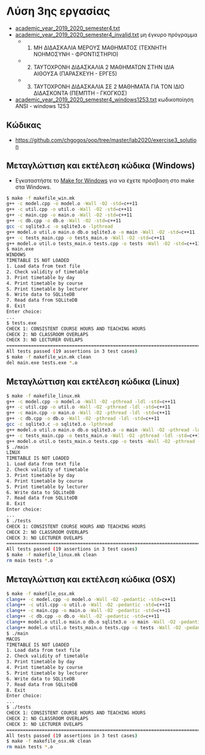 # Λύση 3ης εργασίας

* [academic_year_2019_2020_semester4.txt](./academic_year_2019_2020_semester4.txt) 
* [academic_year_2019_2020_semester4_invalid.txt](./academic_year_2019_2020_semester4_invalid.txt) μη έγκυρο πρόγραμμα
  * 1) ΜΗ ΔΙΔΑΣΚΑΛΙΑ ΜΕΡΟΥΣ ΜΑΘΗΜΑΤΟΣ (ΤΕΧΝΗΤΗ ΝΟΗΜΟΣΥΝΗ - ΦΡΟΝΤΙΣΤΗΡΙΟ)
  * 2) ΤΑΥΤΟΧΡΟΝΗ ΔΙΔΑΣΚΑΛΙΑ 2 ΜΑΘΗΜΑΤΩΝ ΣΤΗΝ ΙΔΙΑ ΑΙΘΟΥΣΑ (ΠΑΡΑΣΚΕΥΗ - ΕΡΓΕ5)
  * 3) ΤΑΥΤΟΧΡΟΝΗ ΔΙΔΑΣΚΑΛΙΑ ΣΕ 2 ΜΑΘΗΜΑΤΑ ΓΙΑ ΤΟΝ ΙΔΙΟ ΔΙΔΑΣΚΟΝΤΑ (ΠΕΜΠΤΗ - ΓΚΟΓΚΟΣ)
* [academic_year_2019_2020_semester4_windows1253.txt](./academic_year_2019_2020_semester4_windows1253.txt) κωδικοποίηση ANSI - windows 1253

## Κώδικας

* <https://github.com/chgogos/oop/tree/master/lab2020/exercise3_solution>

## Μεταγλώττιση και εκτέλεση κώδικα (Windows)

* Εγκαταστήστε το [Make for Windows](http://gnuwin32.sourceforge.net/packages/make.htm) για να έχετε πρόσβαση στο make στα Windows.

```sh
$ make -f makefile_win.mk
g++ -c model.cpp -o model.o -Wall -O2 -std=c++11
g++ -c util.cpp -o util.o -Wall -O2 -std=c++11
g++ -c main.cpp -o main.o -Wall -O2 -std=c++11
g++ -c db.cpp -o db.o -Wall -O2 -std=c++11
gcc -c sqlite3.c -o sqlite3.o -lpthread
g++ model.o util.o main.o db.o sqlite3.o -o main -Wall -O2 -std=c++11
g++ -c tests_main.cpp -o tests_main.o -Wall -O2 -std=c++11
g++ model.o util.o tests_main.o tests.cpp -o tests -Wall -O2 -std=c++11
$ main.exe
WINDOWS
TIMETABLE IS NOT LOADED
1. Load data from text file
2. Check validity of timetable
3. Print timetable by day
4. Print timetable by course
5. Print timetable by lecturer
6. Write data to SQLiteDB
7. Read data from SQLiteDB
8. Exit
Enter choice:
...
$ tests.exe
CHECK 1: CONSISTENT COURSE HOURS AND TEACHING HOURS
CHECK 2: NO CLASSROOM OVERLAPS
CHECK 3: NO LECTURER OVELAPS
===============================================================================
All tests passed (19 assertions in 3 test cases)
$ make -f makefile_win.mk clean
del main.exe tests.exe *.o
```

## Μεταγλώττιση και εκτέλεση κώδικα (Linux)

```sh
$ make -f makefile_linux.mk
g++ -c model.cpp -o model.o -Wall -O2 -pthread -ldl -std=c++11
g++ -c util.cpp -o util.o -Wall -O2 -pthread -ldl -std=c++11
g++ -c main.cpp -o main.o -Wall -O2 -pthread -ldl -std=c++11
g++ -c db.cpp -o db.o -Wall -O2 -pthread -ldl -std=c++11
gcc -c sqlite3.c -o sqlite3.o -lpthread
g++ model.o util.o main.o db.o sqlite3.o -o main -Wall -O2 -pthread -ldl -std=c++11
g++ -c tests_main.cpp -o tests_main.o -Wall -O2 -pthread -ldl -std=c++11
g++ model.o util.o tests_main.o tests.cpp -o tests -Wall -O2 -pthread -ldl -std=c++11
$ ./main
LINUX
TIMETABLE IS NOT LOADED
1. Load data from text file
2. Check validity of timetable
3. Print timetable by day
4. Print timetable by course
5. Print timetable by lecturer
6. Write data to SQLiteDB
7. Read data from SQLiteDB
8. Exit
Enter choice:
...
$ ./tests
CHECK 1: CONSISTENT COURSE HOURS AND TEACHING HOURS
CHECK 2: NO CLASSROOM OVERLAPS
CHECK 3: NO LECTURER OVELAPS
===============================================================================
All tests passed (19 assertions in 3 test cases)
$ make -f makefile_linux.mk clean
rm main tests *.o
```

## Μεταγλώττιση και εκτέλεση κώδικα (OSX)

```sh
$ make -f makefile_osx.mk
clang++ -c model.cpp -o model.o -Wall -O2 -pedantic -std=c++11
clang++ -c util.cpp -o util.o -Wall -O2 -pedantic -std=c++11
clang++ -c main.cpp -o main.o -Wall -O2 -pedantic -std=c++11
clang++ -c db.cpp -o db.o -Wall -O2 -pedantic -std=c++11
clang++ model.o util.o main.o db.o sqlite3.o -o main -Wall -O2 -pedantic -std=c++11
clang++ model.o util.o tests_main.o tests.cpp -o tests -Wall -O2 -pedantic -std=c++11
$ ./main
MACOS
TIMETABLE IS NOT LOADED
1. Load data from text file
2. Check validity of timetable
3. Print timetable by day
4. Print timetable by course
5. Print timetable by lecturer
6. Write data to SQLiteDB
7. Read data from SQLiteDB
8. Exit
Enter choice:
...
$ ./tests
CHECK 1: CONSISTENT COURSE HOURS AND TEACHING HOURS
CHECK 2: NO CLASSROOM OVERLAPS
CHECK 3: NO LECTURER OVELAPS
===============================================================================
All tests passed (19 assertions in 3 test cases)
$ make -f makefile_osx.mk clean
rm main tests *.o
```



